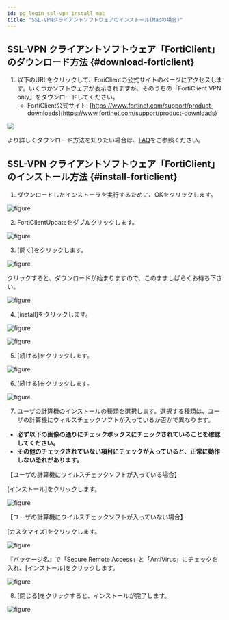 ```yaml
---
id: pg_login_ssl-vpn_install_mac
title: "SSL-VPNクライアントソフトウェアのインストール(Macの場合)"
---
```



## SSL-VPN クライアントソフトウェア「FortiClient」のダウンロード方法 {#download-forticlient}

1. 以下のURLをクリックして、ForiClientの公式サイトのページにアクセスします。いくつかソフトウェアが表示されますが、そのうちの「FortiClient VPN only」をダウンロードしてください。
	- FortiClient公式サイト: [https://www.fortinet.com/support/product-downloads](https://www.fortinet.com/support/product-downloads)

![](forticlientonly.png)

より詳しくダウンロード方法を知りたい場合は、[FAQ](/guides/FAQ/faq_personal_genome/faq_forticlient/faq_forticlient#how-to-DL-VPN)をご参照ください。


## SSL-VPN クライアントソフトウェア「FortiClient」のインストール方法 {#install-forticlient}

1. ダウンロードしたインストーラを実行するために、OKをクリックします。

![figure](VPN_MAC_install_2_701.png)

2. FortiClientUpdateをダブルクリックします。

![figure](VPN_Mac_install_3.png)

3. [開く]をクリックします。

![figure](VPN_Mac_install_4.png)

クリックすると、ダウンロードが始まりますので、このまましばらくお待ち下さい。

![figure](VPN_Mac_install_5.png)

4. [install]をクリックします。

![figure](VPN_MAC_install_6_701.png)

![figure](VPN_MAC_install_6_701_2.png)

5. [続ける]をクリックします。

![figure](VPN_Mac_install_7.png)

6. [続ける]をクリックします。

![figure](VPN_Mac_install_8.png)

7. ユーザの計算機のインストールの種類を選択します。選択する種類は、ユーザの計算機にウィルスチェックソフトが入っているか否かで異なります。

- **必ず以下の画像の通りにチェックボックスにチェックされていることを確認してください。**
- **その他のチェックされていない項目にチェックが入っていると、正常に動作しない恐れがあります。**

【ユーザの計算機にウイルスチェックソフトが入っている場合】

[インストール]をクリックします。

![figure](VPN_Mac_install_10_1.png)


【ユーザの計算機にウイルスチェックソフトが入っていない場合】

[カスタマイズ]をクリックします。

![figure](VPN_Mac_install_10_2.png)

 
『パッケージ名』で「Secure Remote Access」と「AntiVirus」にチェックを入れ、[インストール]をクリックします。

![figure](VPN_Mac_install_11.png)


8. [閉じる]をクリックすると、インストールが完了します。

![figure](VPN_Mac_install_12.png)

